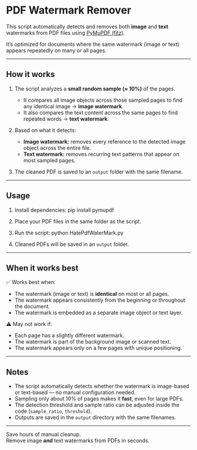 # PDF Watermark Remover

This script automatically detects and removes both **image** and **text** watermarks from PDF files using [PyMuPDF (fitz)](https://pymupdf.readthedocs.io/).

It’s optimized for documents where the same watermark (image or text) appears repeatedly on many or all pages.

---

## How it works

1. The script analyzes a **small random sample (≈ 10%)** of the pages.  
   - It compares all image objects across those sampled pages to find any identical image → **image watermark**.  
   - It also compares the text content across the same pages to find repeated words → **text watermark**.

2. Based on what it detects:  
   - **Image watermark:** removes every reference to the detected image object across the entire file.  
   - **Text watermark:** removes recurring text patterns that appear on most sampled pages.

3. The cleaned PDF is saved to an `output` folder with the same filename.

---

## Usage

1. Install dependencies:
   pip install pymupdf

2. Place your PDF files in the same folder as the script.

3. Run the script:
   python HatePdfWaterMark.py

4. Cleaned PDFs will be saved in an `output` folder.

---

## When it works best

✅ Works best when:
- The watermark (image or text) is **identical** on most or all pages.  
- The watermark appears consistently from the beginning or throughout the document.  
- The watermark is embedded as a separate image object or text layer.

⚠️ May not work if:
- Each page has a slightly different watermark.  
- The watermark is part of the background image or scanned text.  
- The watermark appears only on a few pages with unique positioning.

---

## Notes

- The script automatically detects whether the watermark is image-based or text-based — no manual configuration needed.  
- Sampling only about 10% of pages makes it **fast**, even for large PDFs.  
- The detection threshold and sample ratio can be adjusted inside the code (`sample_ratio`, `threshold`).  
- Outputs are saved in the `output` directory with the same filenames.

---

Save hours of manual cleanup.  
Remove image **and** text watermarks from PDFs in seconds.
